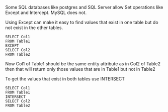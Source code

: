 Some SQL databases like postgres and SQL Server allow Set operations like Except and Intercept. MySQL does not. 

Using Except can make it easy to find values that exist in one table but do not exist in the other tables. 

```
SELECT Col1 
FROM Table1 
EXCEPT 
SELECT Col2 
FROM Table2
```
Now Col1 of Table1 should be the same entity attribute as in Col2 of Table2 then that will return only those values that are in Table1 but not in Table2

To get the values that exist in both tables use INTERSECT

```
SELECT Col1 
FROM Table1 
INTERSECT 
SELECT Col2 
FROM Table2
```